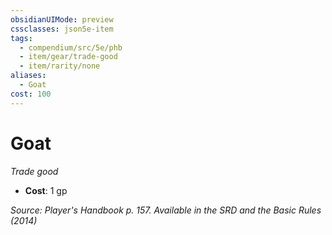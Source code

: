```yaml
---
obsidianUIMode: preview
cssclasses: json5e-item
tags:
  - compendium/src/5e/phb
  - item/gear/trade-good
  - item/rarity/none
aliases:
  - Goat
cost: 100
---
```

# Goat
*Trade good*  

- **Cost**: 1 gp

*Source: Player's Handbook p. 157. Available in the <span title='Systems Reference Document (5.1)'>SRD</span> and the Basic Rules (2014)*
